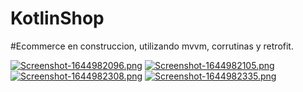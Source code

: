 # KotlinShop
#Ecommerce en construccion, utilizando mvvm, corrutinas y retrofit.

[![Screenshot-1644982096.png](https://i.postimg.cc/ZR6RzBkH/Screenshot-1644982096.png)](https://postimg.cc/njcZvLh9)
[![Screenshot-1644982105.png](https://i.postimg.cc/5y1t44bV/Screenshot-1644982105.png)](https://postimg.cc/jwgTvrDg)
[![Screenshot-1644982308.png](https://i.postimg.cc/ZKbqX5wP/Screenshot-1644982308.png)](https://postimg.cc/qgF034Vg)
[![Screenshot-1644982335.png](https://i.postimg.cc/5y32jh2F/Screenshot-1644982335.png)](https://postimg.cc/V0J8VHMY)
